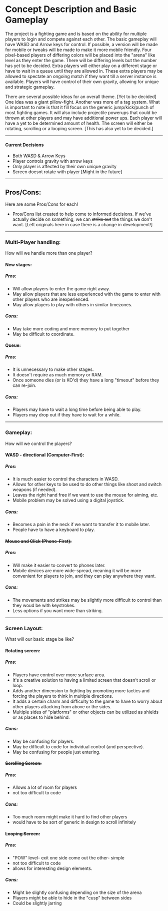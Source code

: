 # Concept Description and Basic Gameplay

The project is a fighting game and is based on the ability for multiple players to login and compete against each other. The basic gameplay will have WASD and Arrow keys for control. If possible, a version will be made for mobile or tweaks will be made to make it more mobile friendly. Four pixel-based players of differing colors will be placed into the "arena" like level as they enter the game. There will be differing levels but the number has yet to be decided. Extra players will either play on a different stage or have to wait in a queue until they are allowed in. These extra players may be allowed to spectate an ongoing match if they want till a server instance is available. Players will have control of their own gravity, allowing for unique and strategic gameplay. 

There are several possible ideas for an overall theme. [Yet to be decided] One idea was a giant pillow-fight. Another was more of a tag system. What is important to note is that it fill focus on the generic jump/kick/punch of most fighting games. It will also include projectile powerups that could be thrown at other players and may have additional power ups. Each player will have a yet to be determined amount of health. The screen will either be rotating, scrolling or a looping screen. [This has also yet to be decided.]

<hr>

#### Current Decisions
- Both WASD & Arrow Keys
- Player controls gravity with arrow keys
- Only player is affected by their own unique gravity
- Screen doesnt rotate with player [Might in the future]

<hr>

## Pros/Cons:
Here are some Pros/Cons for each!
- Pros/Cons list created to help come to informed decisions. If we've actually decide on something, we can ~~strike out~~ the things we don't want. [Left originals here in case there is a change in development!]

<hr>

### Multi-Player handling:
How will we handle more than one player?

#### New stages:
##### Pros:
- Will allow players to enter the game right away.
- May allow players that are less experienced with the game to enter with other players who are inexperienced.
- May allow players to play with others in similar timezones.
##### Cons:
- May take more coding and more memory to put together
- May be difficult to coordinate.

#### Queue:
##### Pros:
- It is unnecessary to make other stages.
- It doesn't require as much memory or RAM.
- Once someone dies (or is KO'd) they have a long "timeout" before they can re-join.
##### Cons:
- Players may have to wait a long time before being able to play.
- Players may drop out if they have to wait for a while.

<hr>

### Gameplay:
How will we control the players?

#### WASD - directional (Computer-First):

##### Pros:
- It is much easier to control the characters in WASD.
- Allows for other keys to be used to do other things like shoot and switch weapons (if needed).
- Leaves the right hand free if we want to use the mouse
for aiming, etc.
- Mobile problem may be solved using a digital joystick.
##### Cons:
- Becomes a pain in the neck if we want to transfer it to mobile later.
- People have to have a keyboard to play.

#### ~~Mouse and Click (Phone-First):~~
##### Pros:
- Will make it easier to convert to phones later.
- Mobile devices are more wide-spread, meaning it will be more convenient for players to join, and they can play anywhere they want.
##### Cons:
- The movements and strikes may be slightly more difficult to control than they woud be with keystrokes.
- Less options if you want more than striking.

<hr>

### Screen Layout:
What will our basic stage be like?

#### Rotating screen:
##### Pros:
- Players have control over more surface area.
- It's a creative solution to having a limited screen that doesn't scroll or loop.
- Adds another dimension to fighting by promoting more tactics and forcing the players to think in multiple directions.
- It adds a certain charm and difficulty to the game to have to worry about other players attacking from above or the sides.
- Multiple sides of "platforms" or other objects can be utilized as shields or as places to hide behind.
##### Cons:
- May be confusing for players.
- May be difficult to code for individual control (and perspective).
- May be confusing for people just entering.

#### ~~Scrolling Screen:~~
##### Pros:
- Allows a lot of room for players
- not too difficult to code
##### Cons:
- Too much room might make it hard to find other players
- would have to be sort of generic in design to scroll infinitely

#### ~~Looping Screen:~~
##### Pros:
- "POW" level- exit one side come out the other- simple
- not too difficult to code
- allows for interesting design elements.
##### Cons:
- Might be slightly confusing depending on the size of the arena
- Players might be able to hide in the "cusp" between sides
- Could be slightly jarring

